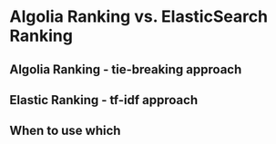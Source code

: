 # Algolia Ranking vs. ElasticSearch Ranking





## Algolia Ranking - tie-breaking approach





## Elastic Ranking - tf-idf approach





## When to use which